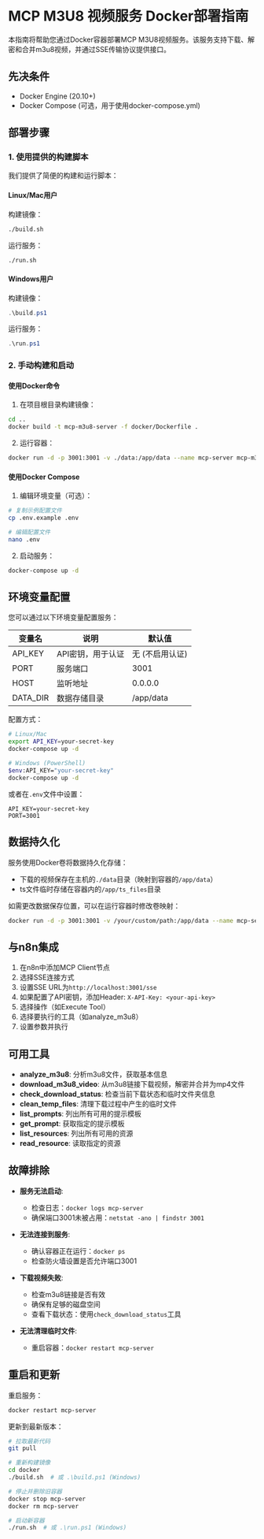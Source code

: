 # MCP M3U8 视频服务 Docker部署指南

本指南将帮助您通过Docker容器部署MCP M3U8视频服务。该服务支持下载、解密和合并m3u8视频，并通过SSE传输协议提供接口。

## 先决条件

- Docker Engine (20.10+)
- Docker Compose (可选，用于使用docker-compose.yml)

## 部署步骤

### 1. 使用提供的构建脚本

我们提供了简便的构建和运行脚本：

#### Linux/Mac用户

构建镜像：
```bash
./build.sh
```

运行服务：
```bash
./run.sh
```

#### Windows用户

构建镜像：
```powershell
.\build.ps1
```

运行服务：
```powershell
.\run.ps1
```

### 2. 手动构建和启动

#### 使用Docker命令

1. 在项目根目录构建镜像：
```bash
cd ..
docker build -t mcp-m3u8-server -f docker/Dockerfile .
```

2. 运行容器：
```bash
docker run -d -p 3001:3001 -v ./data:/app/data --name mcp-server mcp-m3u8-server
```

#### 使用Docker Compose

1. 编辑环境变量（可选）：
```bash
# 复制示例配置文件
cp .env.example .env

# 编辑配置文件
nano .env
```

2. 启动服务：
```bash
docker-compose up -d
```

## 环境变量配置

您可以通过以下环境变量配置服务：

| 变量名 | 说明 | 默认值 |
|-------|------|-------|
| API_KEY | API密钥，用于认证 | 无 (不启用认证) |
| PORT | 服务端口 | 3001 |
| HOST | 监听地址 | 0.0.0.0 |
| DATA_DIR | 数据存储目录 | /app/data |

配置方式：

```bash
# Linux/Mac
export API_KEY=your-secret-key
docker-compose up -d

# Windows (PowerShell)
$env:API_KEY="your-secret-key"
docker-compose up -d
```

或者在`.env`文件中设置：

```
API_KEY=your-secret-key
PORT=3001
```

## 数据持久化

服务使用Docker卷将数据持久化存储：

- 下载的视频保存在主机的`./data`目录（映射到容器的`/app/data`）
- ts文件临时存储在容器内的`/app/ts_files`目录

如需更改数据保存位置，可以在运行容器时修改卷映射：

```bash
docker run -d -p 3001:3001 -v /your/custom/path:/app/data --name mcp-server mcp-m3u8-server
```

## 与n8n集成

1. 在n8n中添加MCP Client节点
2. 选择SSE连接方式
3. 设置SSE URL为`http://localhost:3001/sse`
4. 如果配置了API密钥，添加Header: `X-API-Key: <your-api-key>`
5. 选择操作（如Execute Tool）
6. 选择要执行的工具（如analyze_m3u8）
7. 设置参数并执行

## 可用工具

- **analyze_m3u8**: 分析m3u8文件，获取基本信息
- **download_m3u8_video**: 从m3u8链接下载视频，解密并合并为mp4文件
- **check_download_status**: 检查当前下载状态和临时文件夹信息
- **clean_temp_files**: 清理下载过程中产生的临时文件
- **list_prompts**: 列出所有可用的提示模板
- **get_prompt**: 获取指定的提示模板
- **list_resources**: 列出所有可用的资源
- **read_resource**: 读取指定的资源

## 故障排除

- **服务无法启动**:
  - 检查日志：`docker logs mcp-server`
  - 确保端口3001未被占用：`netstat -ano | findstr 3001`

- **无法连接到服务**:
  - 确认容器正在运行：`docker ps`
  - 检查防火墙设置是否允许端口3001

- **下载视频失败**:
  - 检查m3u8链接是否有效
  - 确保有足够的磁盘空间
  - 查看下载状态：使用`check_download_status`工具

- **无法清理临时文件**:
  - 重启容器：`docker restart mcp-server`

## 重启和更新

重启服务：
```bash
docker restart mcp-server
```

更新到最新版本：
```bash
# 拉取最新代码
git pull

# 重新构建镜像
cd docker
./build.sh  # 或 .\build.ps1 (Windows)

# 停止并删除旧容器
docker stop mcp-server
docker rm mcp-server

# 启动新容器
./run.sh  # 或 .\run.ps1 (Windows)
``` 